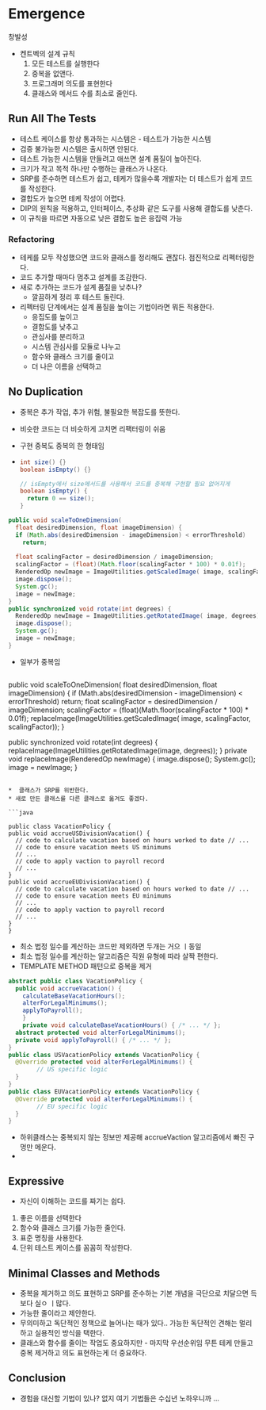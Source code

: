 # Emergence

창발성

* 켄트벡의 설계 규칙
  1. 모든 테스트를 실행한다
  2. 중복을 없앤다.
  3. 프로그래머 의도를 표현한다
  4. 클래스와 메서드 수를 최소로 줄인다.

## Run All The Tests 

* 테스트 케이스를 항상 통과하는 시스템은 - 테스트가 가능한 시스템
* 검증 불가능한 시스템은 출시하면 안된다.
* 테스트 가능한 시스템을 만들려고 애쓰면 설계 품질이 높아진다.
* 크기가 작고 목적 하나만 수행하는 클래스가 나온다.
* SRP를 준수하면 테스트가 쉽고, 테케가 많을수록 개발자는 더 테스트가 쉽게 코드를 작성한다.
* 결합도가 높으면 테케 작성이 어렵다.
* DIP의 원칙을 적용하고, 인터페이스, 추상화 같은 도구를 사용해 결합도를 낮춘다.
* 이 규칙을 따르면 자동으로 낮은 결합도 높은 응집력 가능

### Refactoring

* 테케를 모두 작성했으면 코드와 클래스를 정리해도 괜찮다. 점진적으로 리펙터링한다.
* 코드 추가할 때마다 멈추고 설계를 조감한다.
* 새로 추가하는 코드가 설계 품질을 낮추나?
  * 깔끔하게 정리 후 테스트 돌린다.
* 리펙터링 단계에서는 설계 품질을 높이는 기법이라면 뭐든 적용한다.
  * 응집도를 높이고 
  * 결합도를 낮추고 
  * 관심사를 분리하고 
  * 시스템 관심사를 모듈로 나누고 
  * 함수와 클래스 크기를 줄이고
  * 더 나은 이름을 선택하고

## No Duplication

* 중복은 추가 작업, 추가 위험, 불필요한 복잡도를 뜻한다.

* 비슷한 코드는 더 비슷하게 고치면 리팩터링이 쉬움

* 구현 중복도 중복의 한 형태임

* ```java
  int size() {} 
  boolean isEmpty() {}
  
  // isEmpty에서 size메서드를 사용해서 코드를 중복해 구현할 필요 없어지게
  boolean isEmpty() { 
    return 0 == size();
  }
```java
public void scaleToOneDimension(
  float desiredDimension, float imageDimension) {
  if (Math.abs(desiredDimension - imageDimension) < errorThreshold)
    return;
  
  float scalingFactor = desiredDimension / imageDimension; 
  scalingFactor = (float)(Math.floor(scalingFactor * 100) * 0.01f);
  RenderedOp newImage = ImageUtilities.getScaledImage( image, scalingFactor, scalingFactor);
  image.dispose(); 
  System.gc(); 
  image = newImage;
}
public synchronized void rotate(int degrees) {
  RenderedOp newImage = ImageUtilities.getRotatedImage( image, degrees);
  image.dispose(); 
  System.gc(); 
  image = newImage;
}
```
* 일부가 중복임 

   

  ```java
public void scaleToOneDimension(
	float desiredDimension, float imageDimension) {
  if (Math.abs(desiredDimension - imageDimension) < errorThreshold) return;
	float scalingFactor = desiredDimension / imageDimension; 
  scalingFactor = (float)(Math.floor(scalingFactor * 100) * 0.01f);
  replaceImage(ImageUtilities.getScaledImage( image, scalingFactor, scalingFactor));
}

public synchronized void rotate(int degrees) {
	replaceImage(ImageUtilities.getRotatedImage(image, degrees));
}
private void replaceImage(RenderedOp newImage) { image.dispose();
  System.gc();
  image = newImage;
}
  ```

*  클래스가 SRP를 위반한다.
* 새로 만든 클래스를 다른 클래스로 옮겨도 좋겠다.

```java

public class VacationPolicy {
  public void accrueUSDivisionVacation() {
    // code to calculate vacation based on hours worked to date // ...
    // code to ensure vacation meets US minimums
    // ...
    // code to apply vaction to payroll record
    // ... 
  }
  public void accrueEUDivisionVacation() {
    // code to calculate vacation based on hours worked to date // ...
    // code to ensure vacation meets EU minimums
    // ...
    // code to apply vaction to payroll record
    // ...
  } 
}
```

* 최소 법정 일수를 계산하는 코드만 제외하면 두개는 거으 ㅣ동일
* 최소 법정 일수를 계산하는 알고리즘은 직원 유형에 따라 살짝 편한다.
* TEMPLATE METHOD 패턴으로 중복을 제거

```java
abstract public class VacationPolicy { 
  public void accrueVacation() {
    calculateBaseVacationHours();
    alterForLegalMinimums();
    applyToPayroll();
    }
	private void calculateBaseVacationHours() { /* ... */ }; 
  abstract protected void alterForLegalMinimums(); 
  private void applyToPayroll() { /* ... */ };
}
public class USVacationPolicy extends VacationPolicy { 
  @Override protected void alterForLegalMinimums() {
		// US specific logic 
  }
}
public class EUVacationPolicy extends VacationPolicy { 
  @Override protected void alterForLegalMinimums() {
		// EU specific logic 
  }
}
```

* 하위클래스는 중복되지 않는 정보만 제공해 accrueVaction 알고리즘에서 빠진 구멍만 메운다.
* 

## Expressive

* 자신이 이해하는 코드를 짜기는 쉽다.

1. 좋은 이름을 선택한다
2. 함수와 클래스 크기를 가능한 줄인다.
3. 표준 명칭을 사용한다.
4. 단위 테스트 케이스를 꼼꼼히 작성한다.

## Minimal Classes and Methods

* 중복을 제거하고 의도 표현하고 SRP를 준수하는 기본 개념을 극단으로 치달으면 득보다 실ㅇ ㅣ많다.
* 가능한 줄이라고 제안한다.
* 무의미하고 독단적인 정책으로 늘어나는 때가 있다.. 가능한 독단적인 견해는 멀리하고 실용적인 방식을 택한다.
* 클래스와 함수를 줄이는 작업도 중요하지만 - 마지막 우선순위임 무튼 테케 만들고 중복 제거하고 의도 표현하는게 더 중요하다.

## Conclusion

* 경험을 대신할 기법이 있나? 없지 여기 기법들은 수십년 노하우니까 ...